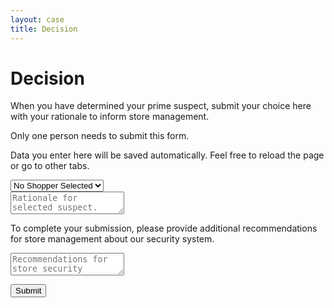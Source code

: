 ```yaml
---
layout: case
title: Decision
---
```

<div class="content decision-form" data-view="decision">
    <h1 class="uppercase">Decision</h1>
    <p>When you have determined your prime suspect, submit your choice here with your rationale to inform store management.</p>
    <p>Only one person needs to submit this form.</p>
    <p>Data you enter here will be saved automatically. Feel free to reload the page or go to other tabs.</p>
    <div class="form">
        <select class="long-select">
            <option value="None" selected>No Shopper Selected</option>
            <option value="Shopper #1263">Shopper #1263</option>
            <option value="Shopper #6871">Shopper #6871</option>
            <option value="Shopper #6362">Shopper #6362</option>
            <option value="Shopper #1943">Shopper #1943</option>
            <option value="Shopper #2193">Shopper #2193</option>
        </select>
    </div>
    <div class="form">
        <textarea id="rationale" placeholder="Rationale for selected suspect."></textarea>
    </div>
    <div id="secret-form" class="hidden">
        <p>To complete your submission, please provide additional recommendations for store management about our security system.</p>
        <div class="form">
            <textarea id="recommendations" placeholder="Recommendations for store security system."></textarea>
        </div>
    </div>
    <p class="message"></p>
    <div class="form">
        <button>Submit</button>
    </div>
</div>